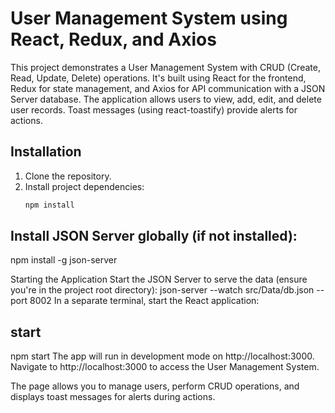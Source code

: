 # User Management System using React, Redux, and Axios

This project demonstrates a User Management System with CRUD (Create, Read, Update, Delete) operations. It's built using React for the frontend, Redux for state management, and Axios for API communication with a JSON Server database. The application allows users to view, add, edit, and delete user records. Toast messages (using react-toastify) provide alerts for actions.

## Installation

1. Clone the repository.
2. Install project dependencies:
   ```bash
   npm install
## Install JSON Server globally (if not installed):

npm install -g json-server

Starting the Application
Start the JSON Server to serve the data (ensure you're in the project root directory):
json-server --watch src/Data/db.json --port 8002
In a separate terminal, start the React application:


## start
npm start
The app will run in development mode on http://localhost:3000.
Navigate to http://localhost:3000 to access the User Management System.

The page allows you to manage users, perform CRUD operations, and displays toast messages for alerts during actions.
